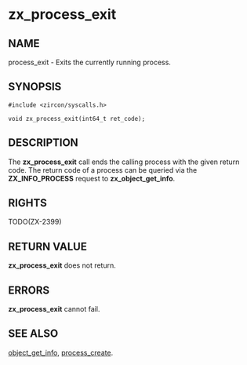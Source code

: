 # zx_process_exit

## NAME

<!-- Updated by scripts/update-docs-from-abigen, do not edit this section manually. -->

process_exit - Exits the currently running process.

## SYNOPSIS

```
#include <zircon/syscalls.h>

void zx_process_exit(int64_t ret_code);

```

## DESCRIPTION

The **zx_process_exit** call ends the calling process with the given
return code. The return code of a process can be queried via the
**ZX_INFO_PROCESS** request to **zx_object_get_info**.

## RIGHTS

<!-- Updated by scripts/update-docs-from-abigen, do not edit this section manually. -->

TODO(ZX-2399)

## RETURN VALUE

**zx_process_exit** does not return.

## ERRORS

**zx_process_exit** cannot fail.

## SEE ALSO

[object_get_info](object_get_info.md),
[process_create](process_create.md).

